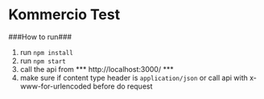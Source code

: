# Kommercio Test #

###How to run###
1. run `npm install` 
2. run `npm start`
3. call the api from *** http://localhost:3000/ ***
4. make sure if content type header is `application/json` or call api with x-www-for-urlencoded before do request 

